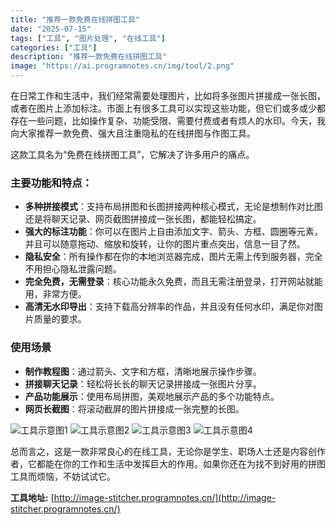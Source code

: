 ```yaml
---
title: "推荐一款免费在线拼图工具"
date: "2025-07-15"
tags: ["工具", "图片处理", "在线工具"]
categories: ["工具"]
description: "推荐一款免费在线拼图工具"
image: "https://ai.programnotes.cn/img/tool/2.png"
---
```


在日常工作和生活中，我们经常需要处理图片，比如将多张图片拼接成一张长图，或者在图片上添加标注。市面上有很多工具可以实现这些功能，但它们或多或少都存在一些问题，比如操作复杂、功能受限、需要付费或者有烦人的水印。今天，我向大家推荐一款免费、强大且注重隐私的在线拼图与作图工具。

这款工具名为“免费在线拼图工具”，它解决了许多用户的痛点。

### 主要功能和特点：

*   **多种拼接模式**：支持布局拼图和长图拼接两种核心模式，无论是想制作对比图还是将聊天记录、网页截图拼接成一张长图，都能轻松搞定。
*   **强大的标注功能**：你可以在图片上自由添加文字、箭头、方框、圆圈等元素，并且可以随意拖动、缩放和旋转，让你的图片重点突出，信息一目了然。
*   **隐私安全**：所有操作都在你的本地浏览器完成，图片无需上传到服务器，完全不用担心隐私泄露问题。
*   **完全免费，无需登录**：核心功能永久免费，而且无需注册登录，打开网站就能用，非常方便。
*   **高清无水印导出**：支持下载高分辨率的作品，并且没有任何水印，满足你对图片质量的要求。


### 使用场景

*   **制作教程图**：通过箭头、文字和方框，清晰地展示操作步骤。
*   **拼接聊天记录**：轻松将长长的聊天记录拼接成一张图片分享。
*   **产品功能展示**：使用布局拼图，美观地展示产品的多个功能特点。
*   **网页长截图**：将滚动截屏的图片拼接成一张完整的长图。

![工具示意图1](https://ai.programnotes.cn/img/tool/1.png)
![工具示意图2](https://ai.programnotes.cn/img/tool/2.png)
![工具示意图3](https://ai.programnotes.cn/img/tool/3.png)
![工具示意图4](https://ai.programnotes.cn/img/tool/4.png)

总而言之，这是一款非常良心的在线工具，无论你是学生、职场人士还是内容创作者，它都能在你的工作和生活中发挥巨大的作用。如果你还在为找不到好用的拼图工具而烦恼，不妨试试它。

**工具地址:** [http://image-stitcher.programnotes.cn/](http://image-stitcher.programnotes.cn/)